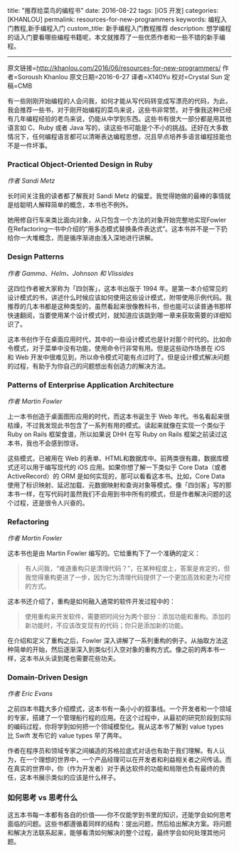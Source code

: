 title: "推荐给菜鸟的编程书"
date: 2016-08-22
tags: [iOS 开发]
categories: [KHANLOU]
permalink: resources-for-new-programmers
keywords: 编程入门教程,新手编程入门
custom_title: 新手编程入门教程推荐
description: 想学编程的话入门要看哪些编程书籍呢，本文就推荐了一些优质作者和一些不错的新手编程。

---
原文链接=http://khanlou.com/2016/06/resources-for-new-programmers/
作者=Soroush Khanlou
原文日期=2016-6-27
译者=X140Yu
校对=Crystal Sun
定稿=CMB

<!--此处开始正文-->

有一些刚刚开始编程的人会问我，如何才能从写代码转变成写漂亮的代码，为此，我会推荐一些书，对于刚开始编程的菜鸟来说，这些书非常赞。对于像我这种已经有几年编程经验的老鸟来说，仍能从中学到东西。这些书有很大一部分都是用其他语言如 C、Ruby 或者 Java 写的，读这些书可能是个不小的挑战。还好在大多数情况下，任何编程语言都可以清晰表达编程思想，况且早点培养多语言编程技能也不是一件坏事。

<!--more-->

### Practical Object-Oriented Design in Ruby

*作者 Sandi Metz*

长时间关注我的读者都了解我对 Sandi Metz 的偏爱。我觉得她做的最棒的事情就是给聪明人解释简单的概念，本书也不例外。

她用修自行车来类比面向对象，从只包含一个方法的对象开始完整地实现Fowler在Refactoring一书中介绍的“用多态模式替换条件表达式”。这本书并不是一下扔给你一大堆概念，而是循序渐进由浅入深地进行讲解。

### Design Patterns

*作者 Gamma、Helm、Johnson 和 Vlissides*

这四位作者被大家称为「四剑客」，这本书出版于 1994 年。是第一本介绍常见的设计模式的书，讲述什么时候应该如何使用这些设计模式，附带使用示例代码。我推荐的几本书都是这种类型的，虽然看起来很像教科书，但也能可以读普通书那样快速翻阅，当要使用某个设计模式时，就知道应该跳到哪一章来获取需要的详细知识了。

这本书创作于在桌面应用时代，其中的一些设计模式也是针对那个时代的。比如命令模式，对于菜单中没有功能，使用命令行非常有用。但是这些动作场景在 iOS 和 Web 开发中很难见到，所以命令模式可能有点过时了。但是设计模式解决问题的过程，有助于为你自己的问题想出有创造力的解决方法。

### Patterns of Enterprise Application Architecture

*作者 Martin Fowler*

上一本书创造于桌面图形应用的时代，而这本书诞生于 Web 年代。书名看起来很枯燥，不过我发现此书包含了一系列有用的模式。读起来就像在实现一个类似于 Ruby on Rails 框架食谱，所以如果说 DHH 在写 Ruby on Rails 框架之前读过这本书，我也不会感到惊讶。

这些模式，已被用在 Web 的表单、HTML和数据库中。前两类很有趣，数据库模式还可以用于编写现代的 iOS 应用。如果你想了解一下类似于 Core Data（或者 ActiveRecord）的 ORM 是如何实现的，那可以看看这本书。比如，Core Data 使用了标识映射、延迟加载、元数据映射和查询对象等模式。像「四剑客」写的那本书一样，在写代码时虽然我们不会用到书中所有的模式，但是作者解决问题的这个过程，还是很令人兴奋的。

### Refactoring

*作者 Martin Fowler*

这本书也是由 Martin Fowler 编写的。它给重构下了一个准确的定义：

> 有人问我，“难道重构只是清理代码？”，在某种程度上，答案是肯定的，但我觉得重构更进了一步，因为它为清理代码提供了一个更加高效和更为可控的方式。

这本书还介绍了，重构是如何融入通常的软件开发过程中的：

> 使用重构来开发软件，需要把时间分为两个部分：添加功能和重构。添加的新功能时，不应该改变现有的代码；你只是添加新的功能。

在介绍和定义了重构之后，Fowler 深入讲解了一系列重构的例子。从抽取方法这种简单的开始，然后逐渐深入到类似引入空对象的重构方式。像之前的两本书一样，这本书从头读到尾也需要花些功夫。

### Domain-Driven Design

*作者 Eric Evans*

之前四本书籍大多介绍模式，这本书有一条小小的叙事线。一个开发者和一个领域的专家，搭建了一个管理船行程的应用。在这个过程中，从最初的研究阶段到实际的编码过程，你将学到如何把一个领域模型化。我从这本书了解到 value types 比 Swift 发布它的 value types 早了两年。

作者在程序员和领域专家之间编造的苏格拉底式对话也有助于我们理解。有人认为，在一个理想的世界中，一个产品经理可以在开发者和利益相关者之间传话。而在真实的世界中，你（作为开发者）对于表达软件的功能和局限也负有最终的责任，这本书展示类似的应该是什么样子。

### 如何思考 vs 思考什么

这五本书每一本都有各自的价值——你不仅能学到书里的知识，还能学会如何思考面临的问题。这些书都遵循着同样的结构：提出问题，然后给出解决方案。将问题和解决方法联系起来，能够看清如何解决的整个过程，最终学会如何处理其他问题。
